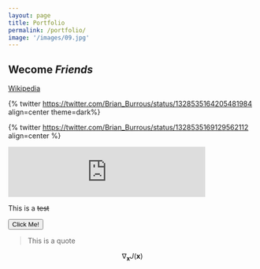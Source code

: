 ```yaml
---
layout: page
title: Portfolio
permalink: /portfolio/
image: '/images/09.jpg'
---
```


## Wecome *Friends*

[Wikipedia](https://www.wikipedia.com)


{% twitter https://twitter.com/Brian_Burrous/status/1328535164205481984 align=center theme=dark%}

{% twitter https://twitter.com/Brian_Burrous/status/1328535169129562112 align=center %}

<iframe src="https://anchor.fm/productideas/embed/episodes/Product-Ideas-2-with-Brian-Burrous-enu7m4/a-a45cvn4" height="102px" width="400px" frameborder="0" scrolling="no"></iframe>

This is a ~~test~~

<button type="button">Click Me!</button>


>This is a quote

$$ \nabla_\boldsymbol{x} J(\boldsymbol{x}) $$